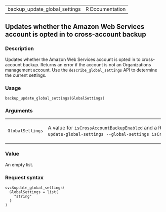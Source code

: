 <table style="width: 100%;">
<tbody>
<tr class="odd">
<td>backup_update_global_settings</td>
<td style="text-align: right;">R Documentation</td>
</tr>
</tbody>
</table>

## Updates whether the Amazon Web Services account is opted in to cross-account backup

### Description

Updates whether the Amazon Web Services account is opted in to
cross-account backup. Returns an error if the account is not an
Organizations management account. Use the `describe_global_settings` API
to determine the current settings.

### Usage

    backup_update_global_settings(GlobalSettings)

### Arguments

<table>
<colgroup>
<col style="width: 35%" />
<col style="width: 65%" />
</colgroup>
<tbody>
<tr class="odd">
<td><code
id="backup_update_global_settings_:_GlobalSettings">GlobalSettings</code></td>
<td><p>A value for <code>isCrossAccountBackupEnabled</code> and a
Region. Example: <code
style="white-space: pre;">⁠update-global-settings --global-settings isCrossAccountBackupEnabled=false --region us-west-2⁠</code>.</p></td>
</tr>
</tbody>
</table>

### Value

An empty list.

### Request syntax

    svc$update_global_settings(
      GlobalSettings = list(
        "string"
      )
    )

